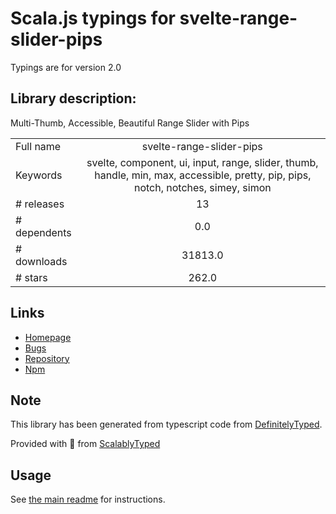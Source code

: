 
# Scala.js typings for svelte-range-slider-pips

Typings are for version 2.0

## Library description:
Multi-Thumb, Accessible, Beautiful Range Slider with Pips

|                    |                 |
| ------------------ | :-------------: |
| Full name          | svelte-range-slider-pips |
| Keywords           | svelte, component, ui, input, range, slider, thumb, handle, min, max, accessible, pretty, pip, pips, notch, notches, simey, simon |
| # releases         | 13 |
| # dependents       | 0.0 |
| # downloads        | 31813.0 |
| # stars            | 262.0 |

## Links
- [Homepage](https://simeydotme.github.io/svelte-range-slider-pips/)
- [Bugs](https://github.com/simeydotme/svelte-range-slider-pips/issues)
- [Repository](https://github.com/simeydotme/svelte-range-slider-pips)
- [Npm](https://www.npmjs.com/package/svelte-range-slider-pips)
    


## Note
This library has been generated from typescript code from [DefinitelyTyped](https://definitelytyped.org).

Provided with :purple_heart: from [ScalablyTyped](https://github.com/oyvindberg/ScalablyTyped)

## Usage
See [the main readme](../../readme.md) for instructions.



